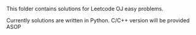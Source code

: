 This folder contains solutions for Leetcode OJ easy problems.

Currently solutions are written in Python. C/C++ version will be provided ASOP
